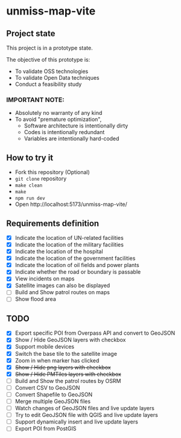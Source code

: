 # unmiss-map-vite

## Project state

This project is in a prototype state.

The objective of this prototype is:

- To validate OSS technologies
- To validate Open Data techniques
- Conduct a feasibility study

### IMPORTANT NOTE:

- Absolutely no warranty of any kind
- To avoid "premature optimization",
  - Software architecture is intentionally dirty
  - Codes is intentionally redundant
  - Variables are intentionally hard-coded

## How to try it

- Fork this repository (Optional)
- `git clone` repository
- `make clean`
- `make`
- `npm run dev`
- Open http://localhost:5173/unmiss-map-vite/

## Requirements definition

- [x] Indicate the location of UN-related facilities
- [x] Indicate the location of the military facilities
- [x] Indicate the location of the hospital
- [x] Indicate the location of the government facilities
- [x] Indicate the location of oil fields and power plants
- [x] Indicate whether the road or boundary is passable
- [x] View incidents on maps
- [x] Satellite images can also be displayed
- [ ] Build and Show patrol routes on maps
- [ ] Show flood area

## TODO

- [x] Export specific POI from Overpass API and convert to GeoJSON
- [x] Show / Hide GeoJSON layers with checkbox
- [x] Support mobile devices
- [x] Switch the base tile to the satellite image
- [x] Zoom in when marker has clicked
- [x] ~~Show / Hide png layers with checkbox~~
- [x] ~~Show / Hide PMTiles layers with checkbox~~
- [ ] Build and Show the patrol routes by OSRM
- [ ] Convert CSV to GeoJSON
- [ ] Convert Shapefile to GeoJSON
- [ ] Merge multiple GeoJSON files
- [ ] Watch changes of GeoJSON files and live update layers
- [ ] Try to edit GeoJSON file with QGIS and live update layers
- [ ] Support dynamically insert and live update layers
- [ ] Export POI from PostGIS

